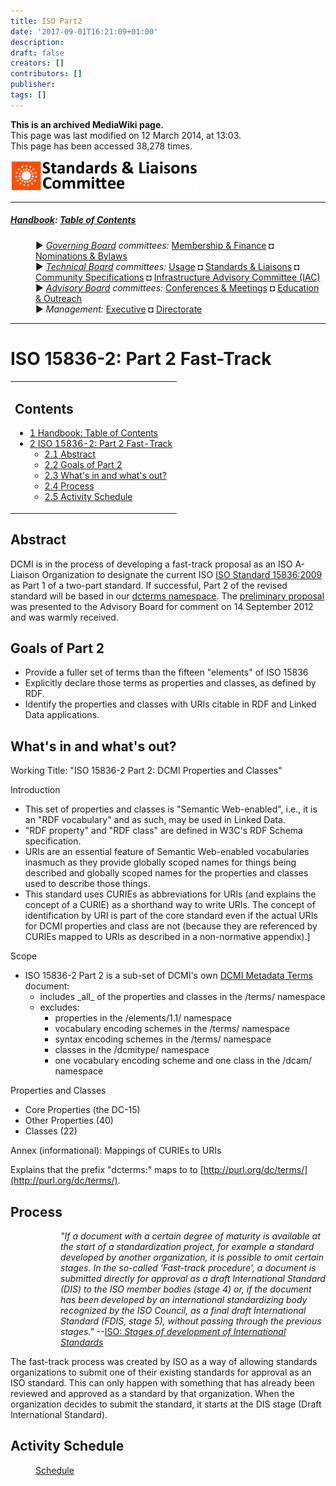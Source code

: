 ```yaml
---
title: ISO Part2
date: '2017-09-01T16:21:09+01:00'
description: 
draft: false
creators: []
contributors: []
publisher: 
tags: []
---
```


 **This is an archived MediaWiki page.**  
This page was last modified on 12 March 2014, at 13:03.  
This page has been accessed 38,278 times.

[<img alt="Standards Committee logo" src="/mediawiki_wiki/images/Standards_logo.png" width="300" height="50">](/mediawiki_wiki/images/Standards_logo.png "Standards Committee logo")

* * *

##### [Handbook](/mediawiki_wiki/DCMI_Handbook "DCMI Handbook"): [Table of Contents](/mediawiki_wiki/DCMI_Handbook/ "DCMI Handbook") 
<dl>
<dd> ► <i><a href="/mediawiki_wiki/DCMI_Governing_Board.md" title="DCMI Governing Board">Governing Board</a> committees:</i> <a href="/mediawiki_wiki/DCMI_Governing_Board/finance.md" title="DCMI Governing Board/finance">Membership &amp; Finance</a> ◘ <a href="/mediawiki_wiki/DCMI_Governing_Board/nominations.md" title="DCMI Governing Board/nominations">Nominations &amp; Bylaws</a> 
</dd>
<dd> ► <i><a href="/mediawiki_wiki/DCMI_Technical_Board.md" title="DCMI Technical Board">Technical Board</a> committees:</i> <a href="/mediawiki_wiki/DCMI_Technical_Board/usage.md" title="DCMI Technical Board/usage">Usage</a> ◘ <a href="/mediawiki_wiki/DCMI_Technical_Board/standards.md" title="DCMI Technical Board/standards">Standards &amp; Liaisons</a> ◘ <a href="/mediawiki_wiki/DCMI_Technical_Board/specifications.md" title="DCMI Technical Board/specifications">Community Specifications</a> ◘ <a href="/mediawiki_wiki/DCMI_Technical_Board/infrastructure.md" title="DCMI Technical Board/infrastructure">Infrastructure Advisory Committee (IAC)</a>
</dd>
<dd> ► <i><a href="/mediawiki_wiki/DCMI_Advisory_Board.md" title="DCMI Advisory Board">Advisory Board</a> committees:</i> <a href="/mediawiki_wiki/DCMI_Advisory_Board/meetings.md" title="DCMI Advisory Board/meetings">Conferences &amp; Meetings</a> ◘ <a href="/mediawiki_wiki/DCMI_Advisory_Board/documentation.md" title="DCMI Advisory Board/documentation">Education &amp; Outreach</a>
</dd>
<dd> ► <i>Management:</i> <a href="/mediawiki_wiki/Exec_Committee.md" title="Exec Committee">Executive</a> ◘ <a href="/mediawiki_wiki/Exec_Committee/directorate.md" title="Exec Committee/directorate">Directorate</a>
</dd>
</dl>

* * *

# ISO 15836-2: Part 2 Fast-Track 
<table id="toc" class="toc">
  <tr>
    <td>
      <div id="toctitle">
        <h2>Contents</h2>
      </div>
      <ul>
        <li class="toclevel-1"><a href="#Handbook:_Table_of_Contents"><span class="tocnumber">1</span> <span class="toctext">Handbook: Table of Contents</span></a></li>
        <li class="toclevel-1 tocsection-1">
          <a href="#ISO_15836-2:_Part_2_Fast-Track"><span class="tocnumber">2</span> <span class="toctext">ISO 15836-2: Part 2 Fast-Track</span></a>
          <ul>
            <li class="toclevel-2 tocsection-2"><a href="#Abstract"><span class="tocnumber">2.1</span> <span class="toctext">Abstract</span></a></li>
            <li class="toclevel-2 tocsection-3"><a href="#Goals_of_Part_2"><span class="tocnumber">2.2</span> <span class="toctext">Goals of Part 2</span></a></li>
            <li class="toclevel-2 tocsection-4"><a href="#What.27s_in_and_what.27s_out.3F"><span class="tocnumber">2.3</span> <span class="toctext">What's in and what's out?</span></a></li>
            <li class="toclevel-2 tocsection-5"><a href="#Process"><span class="tocnumber">2.4</span> <span class="toctext">Process</span></a></li>
            <li class="toclevel-2 tocsection-6"><a href="#Activity_Schedule"><span class="tocnumber">2.5</span> <span class="toctext">Activity Schedule</span></a></li>
          </ul>
        </li>
      </ul>
    </td>
  </tr>
</table>


## Abstract 

DCMI is in the process of developing a fast-track proposal as an ISO A-Liaison Organization to designate the current ISO [ISO Standard 15836:2009](http://www.iso.org/iso/search.htm?qt=15836&published=on&active_tab=standards) as Part 1 of a two-part standard. If successful, Part 2 of the revised standard will be based in our [dcterms namespace](http://dublincore.org/documents/dcmi-terms/). The [preliminary proposal](https://www.jiscmail.ac.uk/cgi-bin/webadmin?A2=DC-AB;640b769b.1209) was presented to the Advisory Board for comment on 14 September 2012 and was warmly received.

## Goals of Part 2 

- Provide a fuller set of terms than the fifteen "elements" of ISO 15836
- Explicitly declare those terms as properties and classes, as defined by RDF.
- Identify the properties and classes with URIs citable in RDF and Linked Data applications.

## What's in and what's out? 

Working Title: "ISO 15836-2 Part 2: DCMI Properties and Classes"

Introduction

- This set of properties and classes is "Semantic Web-enabled", i.e., it is an "RDF vocabulary" and as such, may be used in Linked Data.
- "RDF property" and "RDF class" are defined in W3C's RDF Schema specification.
- URIs are an essential feature of Semantic Web-enabled vocabularies inasmuch as they provide globally scoped names for things being described and globally scoped names for the properties and classes used to describe those things.
- This standard uses CURIEs as abbreviations for URIs (and explains the concept of a CURIE) as a shorthand way to write URIs. The concept of identification by URI is part of the core standard even if the actual URIs for DCMI properties and class are not (because they are referenced by CURIEs mapped to URIs as described in a non-normative appendix).]

Scope

- ISO 15836-2 Part 2 is a sub-set of DCMI's own [DCMI Metadata Terms](http://dublincore.org/documents/dcmi-terms/) document:
  - includes \_all\_ of the properties and classes in the /terms/ namespace
  - excludes:
    - properties in the /elements/1.1/ namespace
    - vocabulary encoding schemes in the /terms/ namespace
    - syntax encoding schemes in the /terms/ namespace
    - classes in the /dcmitype/ namespace
    - one vocabulary encoding scheme and one class in the /dcam/ namespace

Properties and Classes

- Core Properties (the DC-15)
- Other Properties (40)
- Classes (22)

Annex (informational): Mappings of CURIEs to URIs

Explains that the prefix "dcterms:" maps to to [http://purl.org/dc/terms/](http://purl.org/dc/terms/).

## Process 
<dl><dd>
<dl><dd> <em>"If a document with a certain degree of maturity is available at the start of a standardization project, for example a standard developed by another organization, it is possible to omit certain stages. In the so-called 'Fast-track procedure', a document is submitted directly for approval as a draft International Standard (DIS) to the ISO member bodies (stage 4) or, if the document has been developed by an international standardizing body recognized by the ISO Council, as a final draft International Standard (FDIS, stage 5), without passing through the previous stages."</em> --<a href="http://www.iso.org/iso/home/standards_development/resources-for-technical-work/stages_of_the_development_of_international_standards.htm" class="external text" rel="nofollow">ISO: <em>Stages of development of International Standards</em></a>
</dd></dl>

</dd></dl>


The fast-track process was created by ISO as a way of allowing standards organizations to submit one of their existing standards for approval as an ISO standard. This can only happen with something that has already been reviewed and approved as a standard by that organization. When the organization decides to submit the standard, it starts at the DIS stage (Draft International Standard).

## Activity Schedule 
<dl><dd> <a href="/mediawiki_wiki/DCMI_Technical_Board/standards/ISO_Part2/schedule.md" title="DCMI Technical Board/standards/ISO Part2/schedule">Schedule</a>
</dd></dl>

